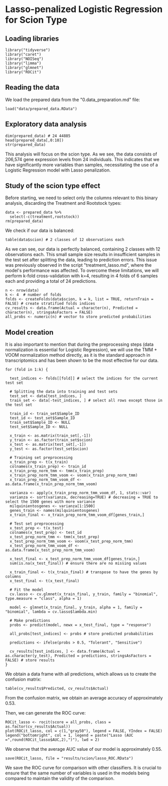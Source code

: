 # Lasso-penalized Logistic Regression for Scion Type

## Loading libraries

```
library("tidyverse")
library("caret")
library("NOISeq")
library("limma")
library("glmnet")
library("ROCit")
```

## Reading the data

We load the prepared data from the "0.data_preparation.md" file:

```
load("data/prepared_data.RData")
```

## Exploratory data analysis

```
dim(prepared_data) # 24 44885
head(prepared_data[,0:10])
str(prepared_data)
```

This analysis will focus on the scion type. As we see, the data consists of 206,574 gene expression levels from 24 individuals. This indicates that we have significantly more variables than samples, necessitating the use of a Logistic Regression model with Lasso penalization.

## Study of the scion type effect

Before starting, we need to select only the columns relevant to this binary analysis, discarding the Treatment and Rootstock types:

```
data <- prepared_data %>%
  select(-c(treatment,rootstock))
rm(prepared_data)
```

We check if our data is balanced:

```
table(data$scion) # 2 classes of 12 observations each
```

As we can see, our data is perfectly balanced, containing 2 classes with 12 observations each. This small sample size results in insufficient samples in the test set after splitting the data, leading to prediction errors. This issue was previously observed in the script "treatment_lasso.md", where the model's performance was affected. To overcome these limitations, we will perform k-fold cross-validation with k=4, resulting in 4 folds of 6 samples each and providing a total of 24 predictions.

```
n <- nrow(data)
k <- 4  # number of folds
folds <- createFolds(data$scion, k = k, list = TRUE, returnTrain = FALSE) # create stratified folds indices
cv_results <- data.frame(Actual = character(n), Predicted = character(n), stringsAsFactors = FALSE)
all_probs <- numeric(n) # vector to store predicted probabilities
```

## Model creation

It is also important to mention that during the preprocessing steps (data normalization is essential for Logistic Regression), we will use the TMM + VOOM normalization method directly, as it is the standard approach in transcriptomics and has been shown to be the most effective for our data.

```
for (fold in 1:k) {

  test_indices <- folds[[fold]] # select the indices for the current test set
  
  # Splitting the data into training and test sets
  test_set <- data[test_indices, ]
  train_set <- data[-test_indices, ] # select all rows except those in the test set
  
  train_id <- train_set$Sample_ID
  test_id <- test_set$Sample_ID
  train_set$Sample_ID <- NULL
  test_set$Sample_ID <- NULL
  
  x_train <- as.matrix(train_set[,-1])
  y_train <- as.factor(train_set$scion)
  x_test <- as.matrix(test_set[,-1])
  y_test <- as.factor(test_set$scion)
  
  # Training set preprocessing
  x_train_prep <- t(x_train)
  colnames(x_train_prep) <- train_id
  x_train_prep_norm_tmm <- tmm(x_train_prep)
  x_train_prep_norm_tmm_voom <- voom(x_train_prep_norm_tmm)
  x_train_prep_norm_tmm_voom_df <- as.data.frame(x_train_prep_norm_tmm_voom)
  
  varianza <- apply(x_train_prep_norm_tmm_voom_df, 1, stats::var)
  varianza <- sort(varianza, decreasing=TRUE) # decreasing = TRUE to select the 1500 genes with more variance
  milquinientosgenes <- varianza[1:1500]
  genes_train <- names(milquinientosgenes)
  x_train_final <- x_train_prep_norm_tmm_voom_df[genes_train,]
  
  # Test set preprocessing
  x_test_prep <- t(x_test)
  colnames(x_test_prep) <- test_id
  x_test_prep_norm_tmm <- tmm(x_test_prep)
  x_test_prep_norm_tmm_voom <- voom(x_test_prep_norm_tmm)
  x_test_prep_norm_tmm_voom_df <- as.data.frame(x_test_prep_norm_tmm_voom)
  
  x_test_final <- x_test_prep_norm_tmm_voom_df[genes_train,]
  sum(is.na(x_test_final)) # ensure there are no missing values
  
  x_train_final <- t(x_train_final) # transpose to have the genes by columns
  x_test_final <- t(x_test_final)
  
  # Fit the model
  cv.lasso <- cv.glmnet(x_train_final, y_train, family = "binomial", type.measure = "class", alpha = 1)
  
  model <- glmnet(x_train_final, y_train, alpha = 1, family = "binomial", lambda = cv.lasso$lambda.min)
  
  # Make predictions
  probs <- predict(model, newx = x_test_final, type = "response")
  
  all_probs[test_indices] <- probs # store predicted probabilities

  predictions <- ifelse(probs > 0.5, "Tolerant", "Sensitive")

  cv_results[test_indices, ] <- data.frame(Actual = as.character(y_test), Predicted = predictions, stringsAsFactors = FALSE) # store results
}
```

We obtain a data frame with all predictions, which allows us to create the confusion matrix:

```
table(cv_results$Predicted, cv_results$Actual)
```

From the confusion matrix, we obtain an average accuracy of approximately 0.53.

Then, we can generate the ROC curve:

```
ROCit_lasso <- rocit(score = all_probs, class = as.factor(cv_results$Actual))
plot(ROCit_lasso, col = c(1,"gray50"), legend = FALSE, YIndex = FALSE)
legend("bottomright", col = 1, legend = paste("Lasso (AUC =",round(ROCit_lasso$AUC,2),")"), lwd = 2)
```

We observe that the average AUC value of our model is approximately 0.55.

```
save(ROCit_lasso, file = "results/scion/lasso_ROC.RData")
```

We save the ROC curve for comparison with other classifiers. It is crucial to ensure that the same number of variables is used in the models being compared to maintain the validity of the comparison.
